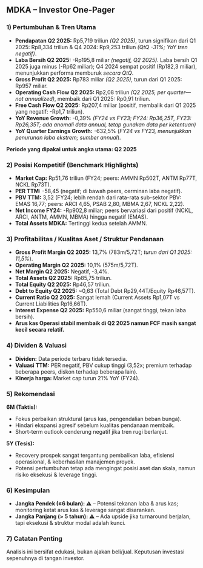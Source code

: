 ## MDKA – Investor One-Pager

### 1) Pertumbuhan & Tren Utama
- **Pendapatan Q2 2025:** Rp5,719 triliun *(Q2 2025)*, turun signifikan dari Q1 2025: Rp8,334 triliun & Q4 2024: Rp9,253 triliun *(QtQ -31%; YoY tren negatif)*.
- **Laba Bersih Q2 2025:** -Rp195,8 miliar *(negatif, Q2 2025)*. Laba bersih Q1 2025 juga minus (-Rp62 miliar); Q4 2024 sempat positif (Rp182,3 miliar), menunjukkan performa memburuk *secara QtQ*.
- **Gross Profit Q2 2025:** Rp783 miliar *(Q2 2025)*, turun dari Q1 2025: Rp957 miliar.
- **Operating Cash Flow Q2 2025:** Rp2,08 triliun *(Q2 2025, per quarter—not annualized)*, membaik dari Q1 2025: Rp0,91 triliun.
- **Free Cash Flow Q2 2025:** Rp207,4 miliar (positif, membalik dari Q1 2025 yang negatif: -Rp1,7 triliun).
- **YoY Revenue Growth:** -0,39% *(FY24 vs FY23; FY24: Rp36,25T, FY23: Rp26,35T; ada anomali data annual, tetap gunakan data per ketentuan)*
- **YoY Quarter Earnings Growth:** -632,5% (*FY24 vs FY23, menunjukkan penurunan laba ekstrem; sumber annual*).

**Periode yang dipakai untuk angka utama: Q2 2025**

### 2) Posisi Kompetitif (Benchmark Highlights)
- **Market Cap:** Rp51,76 triliun (FY24; peers: AMMN Rp502T, ANTM Rp77T, NCKL Rp73T).
- **PER TTM:** -58,45 (negatif; di bawah peers, cerminan laba negatif).
- **PBV TTM:** 3,52 (FY24; lebih rendah dari rata-rata sub-sektor PBV: EMAS 16,77; peers: ARCI 4,65, PSAB 2,80, MBMA 2,67, NCKL 2,22).
- **Net Income FY24:** -Rp902,8 miliar; peers bervariasi dari positif (NCKL, ARCI, ANTM, AMMN, MBMA) hingga negatif (EMAS).
- **Total Assets MDKA:** Tertinggi kedua setelah AMMN.

### 3) Profitabilitas / Kualitas Aset / Struktur Pendanaan
- **Gross Profit Margin Q2 2025:** 13,7% (783m/5,72T; *turun dari Q1 2025: 11,5%*).
- **Operating Margin Q2 2025:** 10,1% (575m/5,72T).
- **Net Margin Q2 2025:** Negatif, -3,4%.
- **Total Assets Q2 2025:** Rp85,75 triliun.
- **Total Equity Q2 2025:** Rp46,57 triliun.
- **Debt to Equity Q2 2025:** ~0,63 (Total Debt Rp29,44T/Equity Rp46,57T).
- **Current Ratio Q2 2025:** Sangat lemah (Current Assets Rp1,07T vs Current Liabilities Rp16,66T).
- **Interest Expense Q2 2025:** Rp550,6 miliar (sangat tinggi, tekan laba bersih).
- **Arus kas Operasi stabil membaik di Q2 2025 namun FCF masih sangat kecil secara relatif.**

### 4) Dividen & Valuasi
- **Dividen:** Data periode terbaru tidak tersedia.
- **Valuasi TTM:** PER negatif, PBV cukup tinggi (3,52x; premium terhadap beberapa peers, diskon terhadap beberapa lain).
- **Kinerja harga:** Market cap turun 21% YoY (FY24).

### 5) Rekomendasi
**6M (Taktis):**  
- Fokus perbaikan struktural (arus kas, pengendalian beban bunga).
- Hindari ekspansi agresif sebelum kualitas pendanaan membaik.
- Short-term outlook cenderung negatif jika tren rugi berlanjut.

**5Y (Tesis):**  
- Recovery prospek sangat tergantung pembalikan laba, efisiensi operasional, & keberhasilan manajemen proyek.
- Potensi pertumbuhan tetap ada mengingat posisi aset dan skala, namun risiko eksekusi & leverage tinggi.

### 6) Kesimpulan
- **Jangka Pendek (≤6 bulan): ⚠️** – Potensi tekanan laba & arus kas; monitoring ketat arus kas & leverage sangat disarankan.
- **Jangka Panjang (> 5 tahun): ⚠️** – Ada upside jika turnaround berjalan, tapi eksekusi & struktur modal adalah kunci.

### 7) Catatan Penting
Analisis ini bersifat edukasi, bukan ajakan beli/jual. Keputusan investasi sepenuhnya di tangan investor.